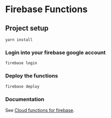 # Firebase Functions

## Project setup
```
yarn install
```

### Login into your firebase google account
```
firebase login
```

### Deploy the functions
```
firebase deploy
```

### Documentation
See [Cloud functions for firebase](https://firebase.google.com/docs/functions/?hl=pt-br).
